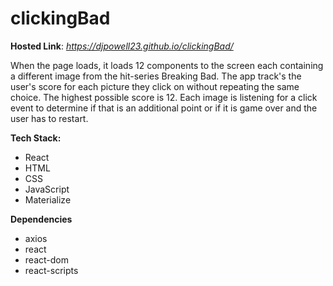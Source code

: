 # clickingBad
**Hosted Link**: _https://djpowell23.github.io/clickingBad/_

When the page loads, it loads 12 components to the screen each containing a different image from the hit-series Breaking Bad. The app track's the user's score for each picture they click on without repeating the same choice. The highest possible score is 12. Each image is listening for a click event to determine if that is an additional point or if it is game over and the user has to restart.

**Tech Stack:**
 - React
 - HTML
 - CSS
 - JavaScript
 - Materialize

**Dependencies**
 - axios
 - react
 - react-dom
 - react-scripts
